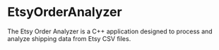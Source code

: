 # EtsyOrderAnalyzer
The Etsy Order Analyzer is a C++ application designed to process and analyze shipping data from Etsy CSV files.
